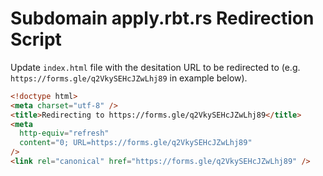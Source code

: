 # Subdomain apply.rbt.rs Redirection Script

Update `index.html` file with the desitation URL to be redirected to (e.g. `https://forms.gle/q2VkySEHcJZwLhj89` in example below).

```html
<!doctype html>
<meta charset="utf-8" />
<title>Redirecting to https://forms.gle/q2VkySEHcJZwLhj89</title>
<meta
  http-equiv="refresh"
  content="0; URL=https://forms.gle/q2VkySEHcJZwLhj89"
/>
<link rel="canonical" href="https://forms.gle/q2VkySEHcJZwLhj89" />
```
